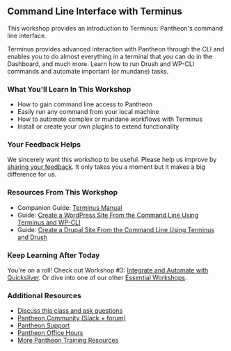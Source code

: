 ## Command Line Interface with Terminus 

This workshop provides an introduction to Terminus: Pantheon's command line interface.

Terminus provides advanced interaction with Pantheon through the CLI and enables you to do almost everything in a terminal that you can do in the Dashboard, and much more. Learn how to run Drush and WP-CLI commands and automate important (or mundane) tasks.

### What You'll Learn In This Workshop

- How to gain command line access to Pantheon
- Easily run any command from your local machine
- How to automate complex or mundane workflows with Terminus
- Install or create your own plugins to extend functionality

<Youtube src="0Tom0jZtwLw" title="Command Line Interface with Terminus" start="11" />

### Your Feedback Helps

We sincerely want this workshop to be useful. Please help us improve by [sharing your feedback](https://www.getfeedback.com/r/FHnfj1n8?gf_q[8821859]=17495038). It only takes you a moment but it makes a big difference for us.

### Resources From This Workshop

- Companion Guide: [Terminus Manual](/terminus)
- Guide: [Create a WordPress Site From the Command Line Using Terminus and WP-CLI](/guides/wp-cli/wordpress-commandline)
- Guide: [Create a Drupal Site From the Command Line Using Terminus and Drush](/guides/drush/drupal-commandline)

### Keep Learning After Today

You're on a roll! Check out Workshop #3: [Integrate and Automate with Quicksilver](/workshops?c=lw3). Or dive into one of our other [Essential Workshops](https://pantheon.io/workshops).

### Additional Resources

- [Discuss this class and ask questions](https://discuss.pantheon.io/c/pantheon-training/command-line-interface-terminus/53)
- [Pantheon Community (Slack + forum)](/pantheon-community)
- [Pantheon Support](/guides/support)
- [Pantheon Office Hours](https://pantheon.io/agencies/office-hours)
- [More Pantheon Training Resources](https://pantheon.io/learn-pantheon)
